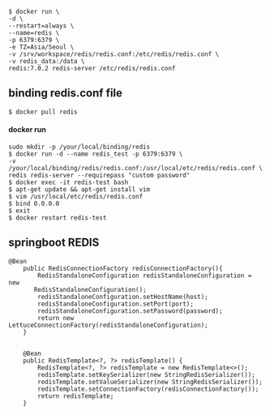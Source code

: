     $ docker run \
    -d \
    --restart=always \
    --name=redis \
    -p 6379:6379 \
    -e TZ=Asia/Seoul \
    -v /srv/workspace/redis/redis.conf:/etc/redis/redis.conf \
    -v redis_data:/data \
    redis:7.0.2 redis-server /etc/redis/redis.conf
    
## binding redis.conf file
    $ docker pull redis
#### docker run 
    sudo mkdir -p /your/local/binding/redis
    $ docker run -d --name redis_test -p 6379:6379 \
    -v /your/local/binding/redis/redis.conf:/usr/local/etc/redis/redis.conf \
    redis redis-server --requirepass "custom password"
    $ docker exec -it redis-test bash
    $ apt-get update && apt-get install vim
    $ vim /usr/local/etc/redis/redis.conf
    $ bind 0.0.0.0
    $ exit
    $ docker restart redis-test
    
## springboot REDIS
```
@Bean
    public RedisConnectionFactory redisConnectionFactory(){
        RedisStandaloneConfiguration redisStandaloneConfiguration = new         
       RedisStandaloneConfiguration();
        redisStandaloneConfiguration.setHostName(host);
        redisStandaloneConfiguration.setPort(port);
        redisStandaloneConfiguration.setPassword(password);
        return new LettuceConnectionFactory(redisStandaloneConfiguration);
    }


    @Bean
    public RedisTemplate<?, ?> redisTemplate() {
        RedisTemplate<?, ?> redisTemplate = new RedisTemplate<>();
        redisTemplate.setKeySerializer(new StringRedisSerializer());
        redisTemplate.setValueSerializer(new StringRedisSerializer());
        redisTemplate.setConnectionFactory(redisConnectionFactory());
        return redisTemplate;
    }
```
